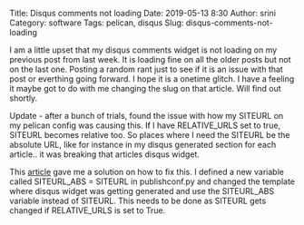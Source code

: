 Title: Disqus comments not loading
Date: 2019-05-13 8:30
Author: srini
Category: software
Tags: pelican, disqus
Slug: disqus-comments-not-loading


I am a little upset that my disqus comments widget is not loading on my previous post from last week.
It is loading fine on all the older posts but not on the last one. Posting a random rant just to see
if it is an issue with that post or everthing going forward. I hope it is a onetime glitch. I have a feeling
it maybe got to do with me changing the slug on that article. Will find out shortly.

Update - after a bunch of trials, found the issue with how my SITEURL on my pelican config was causing this.
If I have RELATIVE_URLS set to true, SITEURL becomes relative too. So places where I need the SITEURL be the absolute URL, like for instance in my disqus generated section for each article.. it was breaking that articles disqus widget. 

This <a href="https://github.com/getpelican/pelican/issues/1710">article</a> gave me a solution on how to fix this. I defined a new variable called SITEURL_ABS = SITEURL in publishconf.py and changed the template where disqus widget was getting generated and use the SITEURL_ABS variable instead of SITEURL. This needs to be done as SITEURL gets changed if RELATIVE_URLS is set to True.